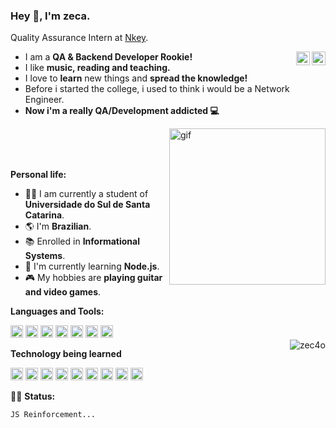 ### Hey 👋, I'm zeca.
<p>Quality Assurance Intern at <a href="https://www.nkey.com.br/">Nkey</a>.
</p>

<a href="https://github.com/zec4o/">
  <img align="right" alt="Github" width="22px" src="https://cdn.jsdelivr.net/gh/devicons/devicon/icons/git/git-original.svg" />
</a>
<a href="https://www.linkedin.com/in/jose-malty/">
  <img align="right" alt="Linkedin" width="22px" src="https://cdn.jsdelivr.net/gh/devicons/devicon/icons/linkedin/linkedin-original.svg" />
</a>

- I am a **QA & Backend Developer Rookie!** 
- I like **music, reading and teaching.** 
- I love to **learn** new things and **spread the knowledge!**
- Before i started the college, i used to think i would be a Network Engineer.
- **Now i'm a really QA/Development addicted 💻**

<img align="right" alt="gif" width="250px" src="https://acegif.com/wp-content/uploads/gifs/moon-35.gif" />
<br />
<br />
<br />

**Personal life:**

- 👨‍🏛 I am currently a student of **Universidade do Sul de Santa Catarina**.
- 🌎 I'm **Brazilian**.
- 📚 Enrolled in **Informational Systems**.
- 🌱 I'm currently learning **Node.js**. 
- 🎮 My hobbies are **playing guitar and video games**.



**Languages and Tools:**  

<code><img height="20" src="https://raw.githubusercontent.com/zec4o/cypress/develop/assets/cypress-logo-dark.png"></code>
<code><img height="20" src="https://cdn.worldvectorlogo.com/logos/postman.svg"></code>
<code><img height="20" src="https://cdn.jsdelivr.net/gh/devicons/devicon/icons/javascript/javascript-original.svg"></code>
<code><img height="20" src="https://cdn.jsdelivr.net/gh/devicons/devicon/icons/css3/css3-original.svg"></code>
<code><img height="20" src="https://cdn.jsdelivr.net/gh/devicons/devicon/icons/html5/html5-original.svg"></code>
<code><img height="20" src="https://cdn.jsdelivr.net/gh/devicons/devicon/icons/git/git-original.svg"></code>
<code><img height="20" src="https://cdn.jsdelivr.net/gh/devicons/devicon/icons/vscode/vscode-original.svg"></code>
<br />
<img align="right"  src="https://github-readme-stats.vercel.app/api?username=zec4o&count_private=true&show_icons=true&theme=omni" alt="zec4o" />

**Technology being learned**

<code><img height="20" src="https://cdn.jsdelivr.net/gh/devicons/devicon/icons/nodejs/nodejs-original.svg"></code>
<code><img height="20" src="https://cdn.jsdelivr.net/gh/devicons/devicon/icons/nestjs/nestjs-plain.svg"></code>
<code><img height="20" src="https://cdn.jsdelivr.net/gh/devicons/devicon/icons/typescript/typescript-original.svg"></code>
<code><img height="20" src="https://cdn.jsdelivr.net/gh/devicons/devicon/icons/docker/docker-original.svg"></code>
<code><img height="20" src="https://cdn.worldvectorlogo.com/logos/appium.svg"></code>
<code><img height="20" src="https://cdn.jsdelivr.net/gh/devicons/devicon/icons/microsoftsqlserver/microsoftsqlserver-plain.svg"></code>
<code><img height="20" src="https://cdn.jsdelivr.net/gh/devicons/devicon/icons/graphql/graphql-plain.svg"></code>
<code><img height="20" src="https://cdn.jsdelivr.net/gh/devicons/devicon/icons/react/react-original.svg"></code>
<code><img height="20" src="https://cdn.jsdelivr.net/gh/devicons/devicon/icons/jenkins/jenkins-original.svg"></code>



👨‍💻 **Status:**
<!--START_SECTION:waka-->

```text
JS Reinforcement...
```

<!--END_SECTION:waka-->
